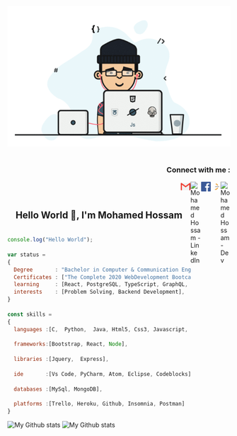<p align="center">
<br><img src="https://github.com/mohamedhossam822/mohamedhossam822/blob/main/Public/Developer.gif" ><br><br>
</p>

<h3 align="right">Connect with me :</h3>
<a href="https://dev.to/mohamedhossam">
  <img align="right" alt="Mohamed Hossam - Dev" width="22px" src="https://d2fltix0v2e0sb.cloudfront.net/dev-badge.svg"/>
</a>
<a href="https://leetcode.com/MohamedHossam/">
  <img align="right" alt="Mohamed Hossam - LeetCode" width="22px" src="https://github.com/mohamedhossam822/mohamedhossam822/blob/main/Public/LeetCode_logo.png"/>
</a>
<a href="https://www.facebook.com/mohamedeagles/">
  <img align="right" alt="Mohamed Hossam - Facebook" width="22px" src="https://github.com/mohamedhossam822/mohamedhossam822/blob/main/Public/facebook.png"/>
</a>
<a href="https://www.linkedin.com/in/MH98/">
  <img align="right" alt="Mohamed Hossam - LinkedIn" width="24px" src="https://upload.wikimedia.org/wikipedia/commons/thumb/e/e9/Linkedin_icon.svg/256px-Linkedin_icon.svg.png"/>
</a>
<a href="mailto:mohamedhossam822@gmail.com">
  <img align="right" alt="Mohamed Hossam - email" width="22px" src="https://github.com/mohamedhossam822/mohamedhossam822/blob/main/Public/email1.png"/>
</a>
<br/>
<br/>
<h2 align="center">Hello World 👋, I'm Mohamed Hossam</h1>


```js

console.log("Hello World");

var status = 
{ 
  Degree       : "Bachelor in Computer & Communication Engineering From Faculty of Engineering, Alexandria University",
  Certificates : ["The Complete 2020 WebDevelopment Bootcamp"],
  learning     : [React, PostgreSQL, TypeScript, GraphQL, TinyHouseCourse],
  interests    : [Problem Solving, Backend Development],
}

const skills = 
{
  languages :[C,  Python,  Java, Html5, Css3, Javascript, Php],
  
  frameworks:[Bootstrap, React, Node],
  
  libraries :[Jquery,  Express],
  
  ide       :[Vs Code, PyCharm, Atom, Eclipse, Codeblocks],
  
  databases :[MySql, MongoDB],
  
  platforms :[Trello, Heroku, Github, Insomnia, Postman]
}

```

<span><img alt="My Github stats"  width="420px" height="200px" src="https://github-readme-stats.vercel.app/api?username=mohamedhossam822&show_icons=true&hide_border=true&theme=react&count_private=true&hide=contribs,issues&include_all_commits=true"/></span>
<span><img alt="My Github stats"  width="420px" height="200px" src="https://github-readme-stats.vercel.app/api/top-langs/?username=mohamedhossam822&langs_count=6&layout=compact"/></span>



